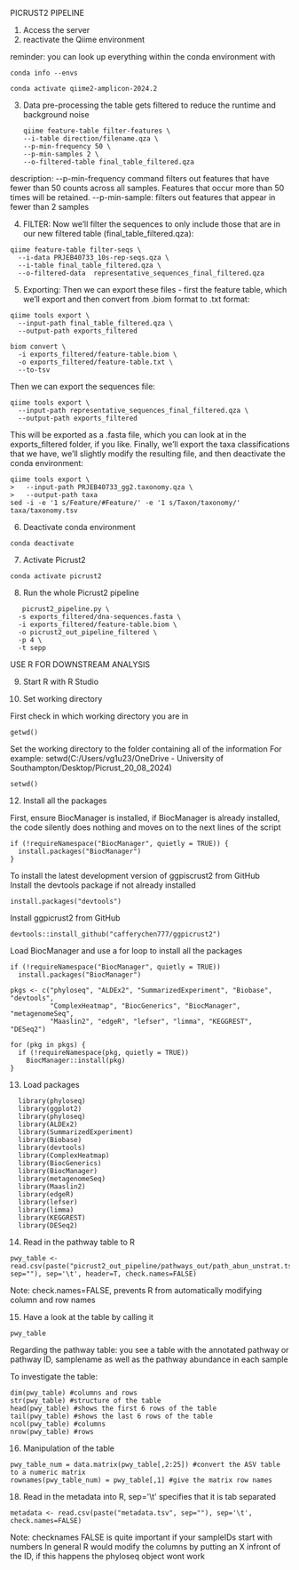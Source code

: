 PICRUST2 PIPELINE

1. Access the server
2. reactivate the Qiime environment

reminder: you can look up everything within the conda environment with
```
conda info --envs
```

```
conda activate qiime2-amplicon-2024.2
```

3. Data pre-processing
   the table gets filtered to reduce the runtime and background noise

   ```
   qiime feature-table filter-features \
   --i-table direction/filename.qza \
   --p-min-frequency 50 \
   --p-min-samples 2 \
   --o-filtered-table final_table_filtered.qza

description:
--p-min-frequency command filters out features that have fewer than 50 counts across all samples. Features that occur more than 50 times will be retained.
--p-min-sample: filters out features that appear in fewer than 2 samples


 4. FILTER: Now we’ll filter the sequences to only include those that are in our new filtered table (final_table_filtered.qza):

```
qiime feature-table filter-seqs \
  --i-data PRJEB40733_10s-rep-seqs.qza \
  --i-table final_table_filtered.qza \
  --o-filtered-data  representative_sequences_final_filtered.qza
  ```


5. Exporting: Then we can export these files - first the feature table, which we’ll export and then convert from .biom format to .txt format:

```
qiime tools export \
  --input-path final_table_filtered.qza \
  --output-path exports_filtered
  
biom convert \
  -i exports_filtered/feature-table.biom \
  -o exports_filtered/feature-table.txt \
  --to-tsv
```

Then we can export the sequences file:

```
qiime tools export \
  --input-path representative_sequences_final_filtered.qza \
  --output-path exports_filtered
```

This will be exported as a .fasta file, which you can look at in the exports_filtered folder, if you like.
Finally, we’ll export the taxa classifications that we have, we’ll slightly modify the resulting file, and then deactivate the conda environment:

```
qiime tools export \
>   --input-path PRJEB40733_gg2.taxonomy.qza \
>   --output-path taxa
sed -i -e '1 s/Feature/#Feature/' -e '1 s/Taxon/taxonomy/' taxa/taxonomy.tsv
```

6. Deactivate conda environment
```
conda deactivate
```

7. Activate Picrust2
   
```
conda activate picrust2
```

8. Run the whole Picrust2 pipeline
```
   picrust2_pipeline.py \
  -s exports_filtered/dna-sequences.fasta \
  -i exports_filtered/feature-table.biom \
  -o picrust2_out_pipeline_filtered \
  -p 4 \
  -t sepp
```









USE R FOR DOWNSTREAM ANALYSIS

9. Start R with R Studio
    
11. Set working directory

First check in which working directory you are in
```
getwd()
```

Set the working directory to the folder containing all of the information
For example: setwd(C:/Users/vg1u23/OneDrive - University of Southampton/Desktop/Picrust_20_08_2024)

```
setwd()
```

12. Install all the packages

First, ensure BiocManager is installed, if BiocManager is already installed, the code silently does nothing and moves on to the next lines of the script
```
if (!requireNamespace("BiocManager", quietly = TRUE)) {
  install.packages("BiocManager")
}
```
To install the latest development version of ggpiscrust2 from GitHub               
Install the devtools package if not already installed  
```
install.packages("devtools")
```              

Install ggpicrust2 from GitHub  

```
devtools::install_github("cafferychen777/ggpicrust2")
```

Load BiocManager and use a for loop to install all the packages
```
if (!requireNamespace("BiocManager", quietly = TRUE))
  install.packages("BiocManager")

pkgs <- c("phyloseq", "ALDEx2", "SummarizedExperiment", "Biobase", "devtools", 
          "ComplexHeatmap", "BiocGenerics", "BiocManager", "metagenomeSeq", 
          "Maaslin2", "edgeR", "lefser", "limma", "KEGGREST", "DESeq2")

for (pkg in pkgs) {
  if (!requireNamespace(pkg, quietly = TRUE))
    BiocManager::install(pkg)
}
```






13. Load packages
```
  library(phyloseq)
  library(ggplot2)
  library(phyloseq)
  library(ALDEx2)
  library(SummarizedExperiment)
  library(Biobase)
  library(devtools)
  library(ComplexHeatmap)
  library(BiocGenerics)
  library(BiocManager)
  library(metagenomeSeq)
  library(Maaslin2)
  library(edgeR)
  library(lefser)
  library(limma)
  library(KEGGREST)
  library(DESeq2)
```


14. Read in the pathway table to R
```
pwy_table <- read.csv(paste("picrust2_out_pipeline/pathways_out/path_abun_unstrat.tsv/path_abun_unstrat.tsv", sep=""), sep='\t', header=T, check.names=FALSE)
```
Note: check.names=FALSE, prevents R from automatically modifying column and row names

15. Have a look at the table by calling it
```
pwy_table
```
Regarding the pathway table: you see a table with the annotated pathway or pathway ID, samplename as well as the pathway abundance in each sample

To investigate the table:
```
dim(pwy_table) #columns and rows
str(pwy_table) #structure of the table
head(pwy_table) #shows the first 6 rows of the table
tail(pwy_table) #shows the last 6 rows of the table
ncol(pwy_table) #columns
nrow(pwy_table) #rows
```

16. Manipulation of the table
```
pwy_table_num = data.matrix(pwy_table[,2:25]) #convert the ASV table to a numeric matrix
rownames(pwy_table_num) = pwy_table[,1] #give the matrix row names
```

18. Read in the metadata into R, sep='\t' specifies that it is tab separated
```
metadata <- read.csv(paste("metadata.tsv", sep=""), sep='\t', check.names=FALSE)
```

Note: checknames FALSE is quite important if your sampleIDs start with numbers
In general R would modify the columns by putting an X infront of the ID, if this happens the phyloseq object wont work


